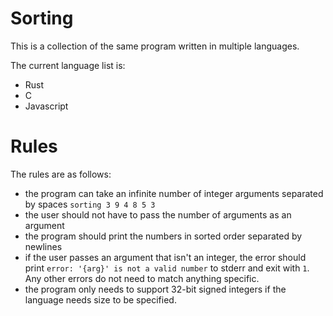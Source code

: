 # Sorting
This is a collection of the same program written in multiple languages.

The current language list is:
- Rust
- C
- Javascript

# Rules
The rules are as follows:
- the program can take an infinite number of integer arguments separated by spaces `sorting 3 9 4 8 5 3`
- the user should not have to pass the number of arguments as an argument
- the program should print the numbers in sorted order separated by newlines
- if the user passes an argument that isn't an integer, the error should print `error: '{arg}' is not a valid number` to stderr and exit with `1`. Any other errors do not need to match anything specific.
- the program only needs to support 32-bit signed integers if the language needs size to be specified.
